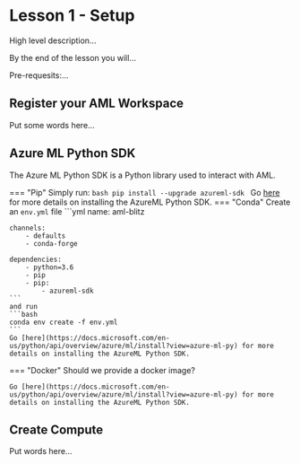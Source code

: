 # Lesson 1 - Setup

High level description...

By the end of the lesson you will...

Pre-requesits:...

## Register your AML Workspace

Put some words here...

## Azure ML Python SDK

The Azure ML Python SDK is a Python library used to interact with AML.

=== "Pip"
    Simply run:
    ```bash
    pip install --upgrade azureml-sdk
    ```
    Go [here](https://docs.microsoft.com/en-us/python/api/overview/azure/ml/install?view=azure-ml-py) for more details on installing the AzureML Python SDK.
=== "Conda"
    Create an `env.yml` file
    ```yml
    name: aml-blitz

    channels:
        - defaults
        - conda-forge

    dependencies:
        - python=3.6
        - pip
        - pip:
            - azureml-sdk
    ```
    and run
    ```bash
    conda env create -f env.yml
    ```
    Go [here](https://docs.microsoft.com/en-us/python/api/overview/azure/ml/install?view=azure-ml-py) for more details on installing the AzureML Python SDK.
=== "Docker"
    Should we provide a docker image?  

    Go [here](https://docs.microsoft.com/en-us/python/api/overview/azure/ml/install?view=azure-ml-py) for more details on installing the AzureML Python SDK.

## Create Compute

Put words here...